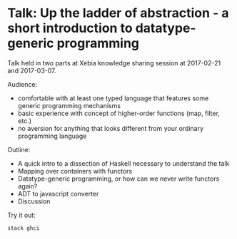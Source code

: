 # Talk: Up the ladder of abstraction - a short introduction to datatype-generic programming

Talk held in two parts at Xebia knowledge sharing session at 2017-02-21 and 2017-03-07.

Audience:
- comfortable with at least one typed language that features some generic programming mechanisms
- basic experience with concept of higher-order functions (map, filter, etc.)
- no aversion for anything that looks different from your ordinary programming language

Outline:
- A quick intro to a dissection of Haskell necessary to understand the talk
- Mapping over containers with functors
- Datatype-generic programming, or how can we never write functors again?
- ADT to javascript converter
- Discussion


Try it out:

```
stack ghci
```
